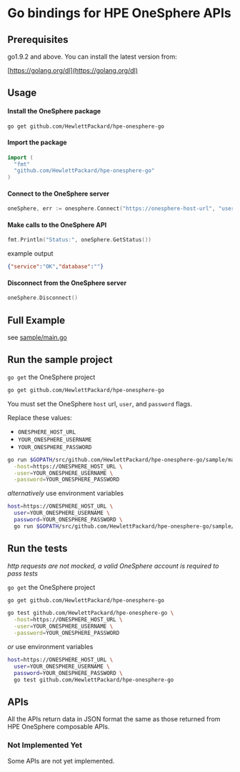 # Go bindings for HPE OneSphere APIs

## Prerequisites

go1.9.2 and above.
You can install the latest version from:

[https://golang.org/dl](https://golang.org/dl)

## Usage

#### Install the OneSphere package

```sh
go get github.com/HewlettPackard/hpe-onesphere-go
```

#### Import the package

```go
import (
  "fmt"
  "github.com/HewlettPackard/hpe-onesphere-go"
)
```

#### Connect to the OneSphere server

```go
oneSphere, err := onesphere.Connect("https://onesphere-host-url", "username", "password")
```

#### Make calls to the OneSphere API

```go
fmt.Println("Status:", oneSphere.GetStatus())
```

example output

```json
{"service":"OK","database":""}
```

#### Disconnect from the OneSphere server

```go
oneSphere.Disconnect()
```

## Full Example

see [sample/main.go](./sample/main.go)

## Run the sample project

`go get` the OneSphere project

```sh
go get github.com/HewlettPackard/hpe-onesphere-go
```

You must set the OneSphere `host` url, `user`, and `password` flags.

Replace these values:

- `ONESPHERE_HOST_URL`
- `YOUR_ONESPHERE_USERNAME`
- `YOUR_ONESPHERE_PASSWORD`
```sh
go run $GOPATH/src/github.com/HewlettPackard/hpe-onesphere-go/sample/main.go \
  -host=https://ONESPHERE_HOST_URL \
  -user=YOUR_ONESPHERE_USERNAME \
  -password=YOUR_ONESPHERE_PASSWORD
```

_alternatively_ use environment variables
```sh
host=https://ONESPHERE_HOST_URL \
  user=YOUR_ONESPHERE_USERNAME \
  password=YOUR_ONESPHERE_PASSWORD \
  go run $GOPATH/src/github.com/HewlettPackard/hpe-onesphere-go/sample/main.go
```

## Run the tests

_http requests are not mocked, a valid OneSphere account is required to pass tests_

`go get` the OneSphere project

```sh
go get github.com/HewlettPackard/hpe-onesphere-go
```

```sh
go test github.com/HewlettPackard/hpe-onesphere-go \
  -host=https://ONESPHERE_HOST_URL \
  -user=YOUR_ONESPHERE_USERNAME \
  -password=YOUR_ONESPHERE_PASSWORD
```

_or_ use environment variables

```sh
host=https://ONESPHERE_HOST_URL \
  user=YOUR_ONESPHERE_USERNAME \
  password=YOUR_ONESPHERE_PASSWORD \
  go test github.com/HewlettPackard/hpe-onesphere-go
```

## APIs

All the APIs return data in JSON format the same as those returned from HPE OneSphere composable APIs.

### Not Implemented Yet

Some APIs are not yet implemented.
